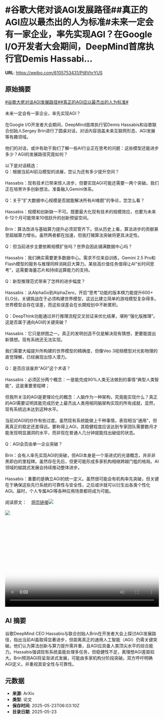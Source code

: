 # #谷歌大佬对谈AGI发展路径##真正的AGI应以最杰出的人为标准#未来一定会有一家企业，率先实现AGI？在Google I/O开发者大会期间，DeepMind首席执行官Demis Hassabi...

**URL**: https://weibo.com/6105753431/Pt8VhrYUS

## 原始摘要

<a href="https://m.weibo.cn/search?containerid=231522type%3D1%26t%3D10%26q%3D%23%E8%B0%B7%E6%AD%8C%E5%A4%A7%E4%BD%AC%E5%AF%B9%E8%B0%88AGI%E5%8F%91%E5%B1%95%E8%B7%AF%E5%BE%84%23&amp;extparam=%23%E8%B0%B7%E6%AD%8C%E5%A4%A7%E4%BD%AC%E5%AF%B9%E8%B0%88AGI%E5%8F%91%E5%B1%95%E8%B7%AF%E5%BE%84%23" data-hide=""><span class="surl-text">#谷歌大佬对谈AGI发展路径#</span></a><a href="https://m.weibo.cn/search?containerid=231522type%3D1%26t%3D10%26q%3D%23%E7%9C%9F%E6%AD%A3%E7%9A%84AGI%E5%BA%94%E4%BB%A5%E6%9C%80%E6%9D%B0%E5%87%BA%E7%9A%84%E4%BA%BA%E4%B8%BA%E6%A0%87%E5%87%86%23&amp;extparam=%23%E7%9C%9F%E6%AD%A3%E7%9A%84AGI%E5%BA%94%E4%BB%A5%E6%9C%80%E6%9D%B0%E5%87%BA%E7%9A%84%E4%BA%BA%E4%B8%BA%E6%A0%87%E5%87%86%23" data-hide=""><span class="surl-text">#真正的AGI应以最杰出的人为标准#</span></a><br><br>未来一定会有一家企业，率先实现AGI？<br><br>在Google I/O开发者大会期间，DeepMind首席执行官Demis Hassabis和谷歌联合创始人Sergey Brin进行了圆桌对话，对话内容涵盖未来互联网形态、AGI发展等有趣领域。<br><br>他们的对话，或许有助于我们了解一些AI行业正在思考的问题：这些模型还能进步多少？AGI的发展路径究竟如何？<br><br>以下是对话精选：<br>Q：根据当前AI前沿模型的进展，您认为还有多少提升空间？<br><br>Hassabis：现有技术已带来惊人进步，但要实现AGI可能还需要一两个突破。我们正在培育许多创新想法，准备融入Gemini体系。<br><br>Q：关于"扩大数据中心规模是否就能解决所有AI难题"的争论，您怎么看？<br><br>Hassabis：规模和创新缺一不可。既要最大化现有技术的规模效应，也要为未来6-12个月可能带来10倍跃升的创新预留空间。<br><br>Brin：算法改进与基础算力提升必须双管齐下。但从历史上看，算法进步的贡献甚至超越算力增长。虽然两者都在加速，但我打赌算法突破将更具决定性。<br><br>Q：但当前进步主要依赖规模扩张吗？世界会因此铺满数据中心吗？<br><br>Hassabis：我们确实需要更多数据中心。需求不仅来自训练，Gemini 2.5 Pro和Flash模型的服务与推理同样消耗巨大算力。某些高价值任务值得让AI“长时间思考”，这需要海量芯片和持续运算能力的支持。<br><br>Q：新型推理范式带来了怎样的进步幅度？<br><br>Hassabis：从AlphaGo到AlphaZero，开启“思考”功能的版本棋力能提升600+ ELO分。关键挑战在于必须构建世界模型，这远比建立简单的游戏模型复杂得多。世界模型会存在误差，而这些误差会在长期规划中不断累积。<br><br>Q：DeepThink功能通过并行推理流程交叉验证来优化结果，堪称“强化版推理”。这是否属于通向AGI的关键突破？<br><br>Hassabis：它只是拼图之一。真正的发明创造不仅是解决现有猜想，更要能提出新猜想。现有系统还无法实现。<br><br>我们需要大幅提升所构建的世界模型的精确度，但像Veo 3视频模型对光影物理的直觉理解，已经展现出惊人潜力。<br><br>Q：是否应该废弃“AGI”这个术语？<br><br>Hassabis：必须区分两个概念：一是能完成90%人类无法做到的事情“典型人类智能”，这是重要里程碑；<br><br>但我所关注的AGI是更理论化的概念：人脑作为一种架构，究竟能实现什么？真正的AGI需要证明其能完成历史上最杰出人类用相同脑架构实现的所有成就，显然，现有系统远未达到这种水平。<br><br>当前对AGI的炒作有些过度。虽然现有系统能做上千种事情，表现相当“通用”，但离真正的稳定还差得远。要称得上AGI，其稳健程度应该达到专家团队需要数月才能发现明显漏洞的水平，而非现在普通人几分钟就能找出破绽的状态。<br><br>Q：AGI会否由单一企业突破？<br><br>Brin：会有人率先实现AGI的突破，但AGI本身是一个渐进式的光谱概念，并非非黑即白的里程碑。虽然存在先后，但更可能形成多家机构相继跨越门槛的格局。AI领域的蛙跳式发展会持续推动整体进步。<br><br>Hassabis：重要的是确立AGI的统一定义。虽然很可能会有机构率先突破，但关键在于确保这些先行系统的可靠性与安全性，之后或许就可以衍生出各类个性化AGI。届时，个人专属AGI等各种应用场景都将成为可能。<br><br>阅读原文：<a href="https://weibo.cn/sinaurl?u=https%3A%2F%2Fwww.bigtechnology.com%2Fp%2Fdemis-hassabis-and-sergey-brin-on" data-hide=""><span class="url-icon"><img style="width: 1rem;height: 1rem" src="https://h5.sinaimg.cn/upload/2015/09/25/3/timeline_card_small_web_default.png" referrerpolicy="no-referrer"></span><span class="surl-text">网页链接</span></a><img style="" src="https://tvax3.sinaimg.cn/large/006Fd7o3gy1i1pd31kzadj30zk0jbn6q.jpg" referrerpolicy="no-referrer"><br><br><img style="" src="https://tvax3.sinaimg.cn/large/006Fd7o3ly1i1pd5tllmdj30k00k0jsc.jpg" referrerpolicy="no-referrer"><br><br><br clear="both"><div style="clear: both"></div><video controls="controls" poster="https://tvax3.sinaimg.cn/orj480/006Fd7o3ly1i1pd5syy7pj30k00k0jsc.jpg" style="width: 100%"><source src="https://f.video.weibocdn.com/o0/2FIywrB7lx08ot1rqI4g01041200J6yh0E010.mp4?label=mp4_720p&amp;template=720x720.24.0&amp;ori=0&amp;ps=1CwnkDw1GXwCQx&amp;Expires=1747983688&amp;ssig=qSNh2BrayY&amp;KID=unistore,video"><source src="https://f.video.weibocdn.com/o0/mLKoPFJBlx08ot1qMYHu01041200noAJ0E010.mp4?label=mp4_hd&amp;template=540x540.24.0&amp;ori=0&amp;ps=1CwnkDw1GXwCQx&amp;Expires=1747983688&amp;ssig=Kwv9Nn2PV7&amp;KID=unistore,video"><source src="https://f.video.weibocdn.com/o0/CTvrR4nIlx08ot1qvSMU01041200bu8y0E010.mp4?label=mp4_ld&amp;template=360x360.24.0&amp;ori=0&amp;ps=1CwnkDw1GXwCQx&amp;Expires=1747983688&amp;ssig=H5%2F9a3X8sJ&amp;KID=unistore,video"><p>视频无法显示，请前往<a href="https://video.weibo.com/show?fid=1034%3A5169457346052105" target="_blank" rel="noopener noreferrer">微博视频</a>观看。</p></video>

## AI 摘要

谷歌DeepMind CEO Hassabis与联合创始人Brin在开发者大会上探讨AGI发展路径，指出当前AI虽取得显著进步，但距离真正的通用人工智能（AGI）仍需关键突破。他们认为算法创新与算力提升需并重，且AGI应具备人类顶尖水平的综合能力。Hassabis强调现有系统虽能处理多任务，但稳健性不足，离理想AGI差距较大。Brin预测AGI将呈渐进式发展，可能由多家机构分阶段突破。双方呼吁明确AGI定义，并重视其安全性与可靠性。

## 元数据

- **来源**: ArXiv
- **类型**: 论文
- **保存时间**: 2025-05-23T06:03:10Z
- **目录日期**: 2025-05-23
